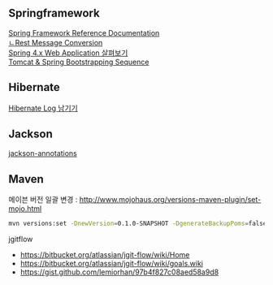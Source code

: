 ## Springframework
[Spring Framework Reference Documentation](http://docs.spring.io/spring/docs/current/spring-framework-reference/htmlsingle/)  
[ㄴRest Message Conversion](http://docs.spring.io/spring/docs/current/spring-framework-reference/htmlsingle/#rest-message-conversion)  
[Spring 4.x Web Application 살펴보기](http://www.slideshare.net/ihoneymon/spring-4x-web-application)  
[Tomcat & Spring Bootstrapping Sequence](http://brantiffy.axisj.com/archives/232)  

## Hibernate
[Hibernate Log 남기기](http://kwonnam.pe.kr/wiki/java/hibernate/log)  

## Jackson
[jackson-annotations](https://github.com/FasterXML/jackson-annotations)  

## Maven
메이븐 버전 일괄 변경 : <http://www.mojohaus.org/versions-maven-plugin/set-mojo.html>

```bash
mvn versions:set -DnewVersion=0.1.0-SNAPSHOT -DgenerateBackupPoms=false
```

jgitflow
* <https://bitbucket.org/atlassian/jgit-flow/wiki/Home>
* <https://bitbucket.org/atlassian/jgit-flow/wiki/goals.wiki>
* <https://gist.github.com/lemiorhan/97b4f827c08aed58a9d8>
